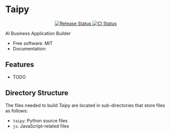 # Taipy


<p align="center">
<a href="https://pypi.org/user/Avaiga/">
    <img src="https://img.shields.io/pypi/v/taipy.svg"
        alt = "Release Status">
</a>

<a href="https://github.com/avaiga/taipy/actions">
    <img src="https://github.com/avaiga/taipy/actions/workflows/dev.yml/badge.svg" alt="CI Status">
</a>


</p>


AI Business Application Builder


* Free software: MIT
* Documentation:


## Features

* TODO

## Directory Structure

The files needed to build _Taipy_ are located in sub-directories that
store files as follows:
- `taipy`: Python source files
- `js`: JavaScript-related files
